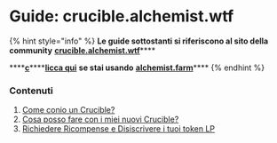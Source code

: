 # Guide: crucible.alchemist.wtf

{% hint style="info" %}
 **Le guide sottostanti si riferiscono al sito della community** [**crucible.alchemist.wtf**](https://crucible.alchemist.wtf/)\*\*\*\*

 ****[**c**](https://app.gitbook.com/@alchemist-docs/s/mist/~/drafts/-M_vxNUgsa4MLY1753YJ/v/italian/crucible/guides-alchemist.farm)\*\*\*\*[**licca qui**](https://app.gitbook.com/@alchemist-docs/s/mist/~/drafts/-M_vxNUgsa4MLY1753YJ/v/italian/crucible/guides-alchemist.farm) **se stai usando** [**alchemist.farm**](https://alchemist.farm/)\*\*\*\*
{% endhint %}

### Cont**enuti**

1.  [Come conio un Crucible?](https://app.gitbook.com/@alchemist-docs/s/mist/v/italian/crucible/guides-crucible.alchemist.wtf/how-do-i-mint-a-crucible)
2.  [Cosa posso fare con i miei nuovi Crucible?](https://app.gitbook.com/@alchemist-docs/s/mist/~/drafts/-M_wCAg-4UamwHrdOoHU/v/italian/crucible/guides-crucible.alchemist.wtf/what-can-i-do-with-my-new-crucible)
3.  [Richiedere Ricompense e Disiscrivere i tuoi token LP](https://app.gitbook.com/@alchemist-docs/s/mist/~/drafts/-M_wCAg-4UamwHrdOoHU/v/italian/crucible/guides-crucible.alchemist.wtf/claiming-rewards-and-unsubscribing-your-lp)



